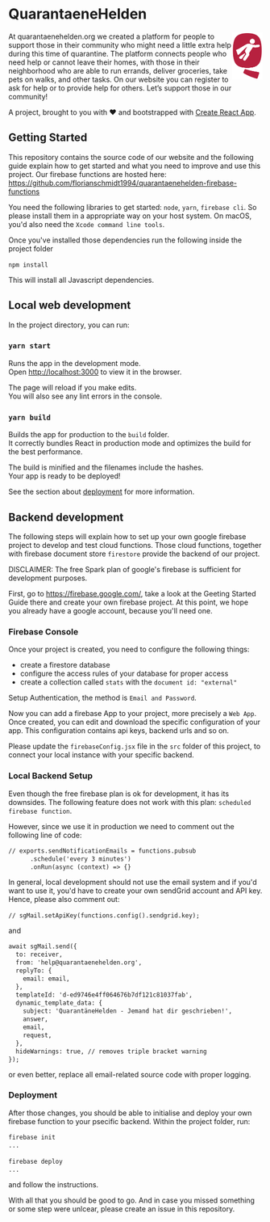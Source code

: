 # QuarantaeneHelden
<img src="qhero_icon.png" align="right" width="60"/>
At quarantaenehelden.org we created a platform for people to support those in their community who might need a little extra help during this time of quarantine. The platform connects people who need help or cannot leave their homes,  with those in their neighborhood who are able to run errands, deliver groceries, take pets on walks, and other tasks. On our website you can register to ask for help or to provide help for others. Let’s support those in our community!

A project, brought to you with :heart: and bootstrapped with [Create React App](https://github.com/facebook/create-react-app).


## Getting Started

This repository contains the source code of our website and the following guide explain how to get started and what you need to improve and use this project. Our firebase functions are hosted here: https://github.com/florianschmidt1994/quarantaenehelden-firebase-functions

You need the following libraries to get started: `node`, `yarn`, `firebase cli`. So please install them in a appropriate way on your host system. On macOS, you'd also need the `Xcode command line tools`.

Once you've installed those dependencies run the following inside the project folder

```npm install```

This will install all Javascript dependencies.

## Local web development

In the project directory, you can run:

### `yarn start`

Runs the app in the development mode.<br />
Open [http://localhost:3000](http://localhost:3000) to view it in the browser.

The page will reload if you make edits.<br />
You will also see any lint errors in the console.

### `yarn build`

Builds the app for production to the `build` folder.<br />
It correctly bundles React in production mode and optimizes the build for the best performance.

The build is minified and the filenames include the hashes.<br />
Your app is ready to be deployed!

See the section about [deployment](https://facebook.github.io/create-react-app/docs/deployment) for more information.

## Backend development

The following steps will explain how to set up your own google firebase project to develop and test cloud functions. Those cloud functions, together with firebase document store `firestore` provide the backend of our project.

DISCLAIMER: The free Spark plan of google's firebase is sufficient for development purposes.

First, go to https://firebase.google.com/, take a look at the Geeting Started Guide there and create your own firebase project. At this point, we hope you already have a google account, because you'll need one.

### Firebase Console

Once your project is created, you need to configure the following things:

- create a firestore database
- configure the access rules of your database for proper access
- create a collection called `stats` with the `document id: "external"`

Setup Authentication, the method is `Email and Password`.

Now you can add a firebase App to your project, more precisely a `Web App`. Once created, you can edit and download the specific configuration of your app. This configuration contains api keys, backend urls and so on.

Please update the `firebaseConfig.jsx` file in the `src` folder of this project, to connect your local instance with your specific backend.

### Local Backend Setup

Even though the free firebase plan is ok for development, it has its downsides. The following feature does not work with this plan: `scheduled firebase function`. 

However, since we use it in production we need to comment out the following line of code:

```
// exports.sendNotificationEmails = functions.pubsub
      .schedule('every 3 minutes')
      .onRun(async (context) => {}
```

In general, local development should not use the email system and if you'd want to use it, you'd have to create your own sendGrid account and API key. Hence, please also comment out:

```// sgMail.setApiKey(functions.config().sendgrid.key);```

and 

```
await sgMail.send({
  to: receiver,
  from: 'help@quarantaenehelden.org',
  replyTo: {
    email: email,
  },
  templateId: 'd-ed9746e4ff064676b7df121c81037fab',
  dynamic_template_data: {
    subject: 'QuarantäneHelden - Jemand hat dir geschrieben!',
    answer,
    email,
    request,
  },
  hideWarnings: true, // removes triple bracket warning
});
```

or even better, replace all email-related source code with proper logging.

### Deployment

After those changes, you should be able to initialise and deploy your own firebase function to your psecific backend. Within the project folder, run:

```
firebase init
...

firebase deploy
...
```

and follow the instructions.

With all that you should be good to go. And in case you missed something or some step were unlcear, please create an issue in this repository.
